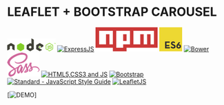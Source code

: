 # LEAFLET + BOOTSTRAP CAROUSEL
[![NodeJS](https://github.com/MarioTerron/logo-images/blob/master/logos/nodejs.png)](https://nodejs.org/)
[![ExpressJS](https://github.com/MarioTerron/logo-images/blob/master/logos/expressjs.png)](http://expressjs.com///)
[![npm](https://github.com/MarioTerron/logo-images/blob/master/logos/npm.png)](https://www.npmjs.com/)
[![ES6](https://github.com/MarioTerron/logo-images/blob/master/logos/es6.png)](http://www.ecma-international.org/ecma-262/6.0/)
[![Bower](https://github.com/FransLopez/logo-images/blob/master/logos/bower.png)](https://bower.io/)
[![Sass](https://github.com/MarioTerron/logo-images/blob/master/logos/sass.png)](https://sass-lang.com/)
[![HTML5,CSS3 and JS](https://github.com/FransLopez/logo-images/blob/master/logos/html5-css3-js.png)](http://www.w3.org/)
[![Bootstrap](https://github.com/MarioTerron/logo-images/blob/master/logos/bootstrap.png)](https://getbootstrap.com/)
[![Standard - JavaScript Style Guide](https://cdn.rawgit.com/feross/standard/master/badge.svg)](https://github.com/feross/standard)
[![LeafletJS](http://ivansanchez.github.io/leaflet-vs-openlayers-slides/img/leaflet.svg)](http://leafletjs.com)

[![DEMO](http://ivansanchez.github.io/aerial/demos/demo_05.gif)]
